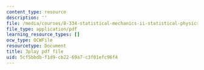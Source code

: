 ```yaml
---
content_type: resource
description: ''
file: /media/courses/8-334-statistical-mechanics-ii-statistical-physics-of-fields-spring-2014/5cf5bbdbf1d9cb2269a7c3f01efc96f4_NLKJdcb1E5I.pdf
file_type: application/pdf
learning_resource_types: []
ocw_type: OCWFile
resourcetype: Document
title: 3play pdf file
uid: 5cf5bbdb-f1d9-cb22-69a7-c3f01efc96f4
---
```

